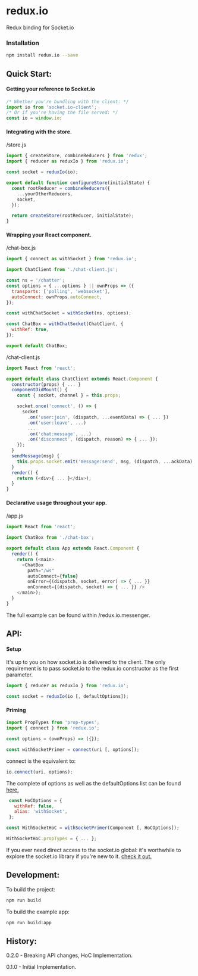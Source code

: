 # redux.io

Redux binding for Socket.io

### Installation

```bash
npm install redux.io --save
```

## Quick Start:

#### Getting your reference to Socket.io

```javascript
/* Whether you're bundling with the client: */
import io from 'socket.io-client';
/* Or if you're having the file served: */
const io = window.io;
```

#### Integrating with the store.

/store.js
```javascript
import { createStore, combineReducers } from 'redux';
import { reducer as reduxIo } from 'redux.io';

const socket = reduxIo(io);

export default function configureStore(initialState) {
  const rootReducer = combineReducers({
    ...yourOtherReducers,
    socket,
  });

  return createStore(rootReducer, initialState);
}
```

#### Wrapping your React component.

/chat-box.js
```javascript
import { connect as withSocket } from 'redux.io';

import ChatClient from './chat-client.js';

const ns = '/chatter';
const options = { ...options } || ownProps => ({
  transports: ['polling', 'websocket'],
  autoConnect: ownProps.autoConnect,
});

const withChatSocket = withSocket(ns, options);

const ChatBox = withChatSocket(ChatClient, {
  withRef: true,
});

export default ChatBox;
```

/chat-client.js
```javascript
import React from 'react';

export default class ChatClient extends React.Component {
  constructor(props) { ... }
  componentDidMount() {
    const { socket, channel } = this.props;

    socket.once('connect', () => {
      socket
        .on('user:join', (dispatch, ...eventData) => { ... })
        .on('user:leave', ...)
        ...
        .on('chat:message', ...)
        .on('disconnect', (dispatch, reason) => { ... });
    });
  }
  sendMessage(msg) {
    this.props.socket.emit('message:send', msg, (dispatch, ...ackData) => { ... });
  }
  render() {
    return (<div>{ ... }</div>);
  }
}
```

#### Declarative usage throughout your app.

/app.js
```javascript
import React from 'react';

import ChatBox from './chat-box';

export default class App extends React.Component {
  render() {
    return (<main>
      <ChatBox
        path="/ws"
        autoConnect={false}
        onError={(dispatch, socket, error) => { ... }}
        onConnect={(dispatch, socket) => { ... }} />
    </main>);
  }
}
```

The full example can be found within /redux.io.messenger.

## API:

#### Setup

It's up to you on how socket.io is delivered to the client.
The only requirement is to pass socket.io to the redux.io constructor as the first parameter.

```javascript
import { reducer as reduxIo } from 'redux.io';

const socket = reduxIo(io [, defaultOptions]);
```
#### Priming

```javascript
import PropTypes from 'prop-types';
import { connect } from 'redux.io';

const options = (ownProps) => ({});

const withSocketPrimer = connect(uri [, options]);
```
connect is the equivalent to:
```javascript
io.connect(uri, options);
```

The complete of options as well as the defaultOptions list can be found [here.](https://github.com/socketio/socket.io-client/blob/master/docs/API.md#new-managerurl-options)

```javascript
 const HoCOptions = {
   withRef: false,
   alias: 'withSocket',
 };

const WithSocketHoC = withSocketPrimer(Component [, HoCOptions]);

WithSocketHoC.propTypes = { ... };
```

If you ever need direct access to the socket.io global:
it's worthwhile to explore the socket.io library if you're new to it.
[check it out.](https://github.com/socketio/socket.io-client/blob/master/docs/API.md)

## Development:
To build the project:
```bash
npm run build
```

To build the example app:
```bash
npm run build:app
```

## History:

0.2.0 - Breaking API changes, HoC Implementation.

0.1.0 - Initial Implementation.
